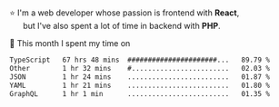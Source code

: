 ⭐ I'm a web developer whose passion is frontend with <b>React</b>,<br/>
&nbsp; &nbsp; &nbsp; but I've also spent a lot of time in backend with <b>PHP</b>.

📅 This month I spent my time on

<!--START_SECTION:waka-->

```txt
TypeScript   67 hrs 48 mins  ######################...   89.79 %
Other        1 hr 32 mins    #........................   02.03 %
JSON         1 hr 24 mins    .........................   01.87 %
YAML         1 hr 21 mins    .........................   01.80 %
GraphQL      1 hr 1 min      .........................   01.35 %
```

<!--END_SECTION:waka-->
